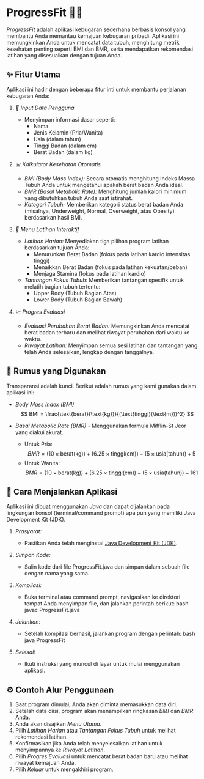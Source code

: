 # ProgressFit 🏋‍♂

*ProgressFit* adalah aplikasi kebugaran sederhana berbasis konsol yang membantu Anda memantau kemajuan kebugaran pribadi. Aplikasi ini memungkinkan Anda untuk mencatat data tubuh, menghitung metrik kesehatan penting seperti BMI dan BMR, serta mendapatkan rekomendasi latihan yang disesuaikan dengan tujuan Anda.

## ✨ Fitur Utama

Aplikasi ini hadir dengan beberapa fitur inti untuk membantu perjalanan kebugaran Anda:

1.  *📝 Input Data Pengguna*
    * Menyimpan informasi dasar seperti:
        * Nama
        * Jenis Kelamin (Pria/Wanita)
        * Usia (dalam tahun)
        * Tinggi Badan (dalam cm)
        * Berat Badan (dalam kg)

2.  *📊 Kalkulator Kesehatan Otomatis*
    * *BMI (Body Mass Index):* Secara otomatis menghitung Indeks Massa Tubuh Anda untuk mengetahui apakah berat badan Anda ideal.
    * *BMR (Basal Metabolic Rate):* Menghitung jumlah kalori minimum yang dibutuhkan tubuh Anda saat istirahat.
    * *Kategori Tubuh:* Memberikan kategori status berat badan Anda (misalnya, Underweight, Normal, Overweight, atau Obesity) berdasarkan hasil BMI.

3.  *💪 Menu Latihan Interaktif*
    * *Latihan Harian:* Menyediakan tiga pilihan program latihan berdasarkan tujuan Anda:
        * Menurunkan Berat Badan (fokus pada latihan kardio intensitas tinggi)
        * Menaikkan Berat Badan (fokus pada latihan kekuatan/beban)
        * Menjaga Stamina (fokus pada latihan kardio)
    * *Tantangan Fokus Tubuh:* Memberikan tantangan spesifik untuk melatih bagian tubuh tertentu:
        * Upper Body (Tubuh Bagian Atas)
        * Lower Body (Tubuh Bagian Bawah)

4.  *📈 Progres Evaluasi*
    * *Evaluasi Perubahan Berat Badan:* Memungkinkan Anda mencatat berat badan terbaru dan melihat riwayat perubahan dari waktu ke waktu.
    * *Riwayat Latihan:* Menyimpan semua sesi latihan dan tantangan yang telah Anda selesaikan, lengkap dengan tanggalnya.

## 🔬 Rumus yang Digunakan

Transparansi adalah kunci. Berikut adalah rumus yang kami gunakan dalam aplikasi ini:

* *Body Mass Index (BMI)*
    $$
    BMI = \frac{\text{berat}(\text{kg})}{(\text{tinggi}(\text{m}))^2}
    $$

* *Basal Metabolic Rate (BMR)* - Menggunakan formula Mifflin-St Jeor yang diakui akurat.
    * Untuk Pria:
        $$
        BMR = (10 \times \text{berat}(\text{kg})) + (6.25 \times \text{tinggi}(\text{cm})) - (5 \times \text{usia}(\text{tahun})) + 5
        $$
    * Untuk Wanita:
        $$
        BMR = (10 \times \text{berat}(\text{kg})) + (6.25 \times \text{tinggi}(\text{cm})) - (5 \times \text{usia}(\text{tahun})) - 161
        $$

## 🚀 Cara Menjalankan Aplikasi

Aplikasi ini dibuat menggunakan *Java* dan dapat dijalankan pada lingkungan konsol (terminal/command prompt) apa pun yang memiliki Java Development Kit (JDK).

1.  *Prasyarat:*
    * Pastikan Anda telah menginstal [Java Development Kit (JDK)](https://www.oracle.com/java/technologies/downloads/).

2.  *Simpan Kode:*
    * Salin kode dari file ProgressFit.java dan simpan dalam sebuah file dengan nama yang sama.

3.  *Kompilasi:*
    * Buka terminal atau command prompt, navigasikan ke direktori tempat Anda menyimpan file, dan jalankan perintah berikut:
      bash
      javac ProgressFit.java
      

4.  *Jalankan:*
    * Setelah kompilasi berhasil, jalankan program dengan perintah:
      bash
      java ProgressFit
      

5.  *Selesai!*
    * Ikuti instruksi yang muncul di layar untuk mulai menggunakan aplikasi.

## ⚙ Contoh Alur Penggunaan

1.  Saat program dimulai, Anda akan diminta memasukkan data diri.
2.  Setelah data diisi, program akan menampilkan ringkasan *BMI* dan *BMR* Anda.
3.  Anda akan disajikan *Menu Utama*.
4.  Pilih *Latihan Harian* atau *Tantangan Fokus Tubuh* untuk melihat rekomendasi latihan.
5.  Konfirmasikan jika Anda telah menyelesaikan latihan untuk menyimpannya ke *Riwayat Latihan*.
6.  Pilih *Progres Evaluasi* untuk mencatat berat badan baru atau melihat riwayat kemajuan Anda.
7.  Pilih *Keluar* untuk mengakhiri program.